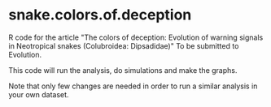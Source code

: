 snake.colors.of.deception
=========================

R code for the article "The colors of deception: Evolution of warning signals in Neotropical snakes (Colubroidea: Dipsadidae)" To be submitted to Evolution.

This code will run the analysis, do simulations and make the graphs.

Note that only few changes are needed in order to run a similar analysis in your own dataset.
